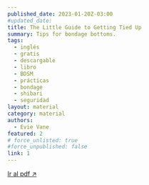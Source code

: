 ```yaml
---
published_date: 2023-01-20Z-03:00
#updated_date:
title: The Little Guide to Getting Tied Up
summary: Tips for bondage bottoms.
tags:
  - inglés
  - gratis
  - descargable
  - libro
  - BDSM
  - prácticas
  - bondage
  - shibari
  - seguridad
layout: material
category: material
authors:
  - Evie Vane
featured: 2
# force_unlisted: true
#force_unpublished: false
link: 1
---
```


<script>
  import guia from '$lib/posts/media/the-little-guide-to-getting-tied-up/1.pdf'
</script>

<object title="{title}" data={guia} type="application/pdf" width="50rem" height="1000px" alt="pdf">
<a href={guia}>Ir al pdf ↗️</a>
</object> 
